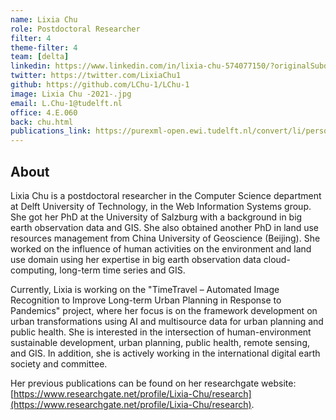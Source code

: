 ```yaml
---
name: Lixia Chu
role: Postdoctoral Researcher
filter: 4
theme-filter: 4
team: [delta]
linkedin: https://www.linkedin.com/in/lixia-chu-574077150/?originalSubdomain=at
twitter: https://twitter.com/LixiaChu1
github: https://github.com/LChu-1/LChu-1
image: Lixia Chu -2021-.jpg
email: L.Chu-1@tudelft.nl
office: 4.E.060 
back: chu.html
publications_link: https://purexml-open.ewi.tudelft.nl/convert/li/persons/790070eb-75fa-4c00-ba7e-6fe80e452132
---
```


## About
Lixia Chu is a postdoctoral researcher in the Computer Science department at Delft University of Technology, in the Web Information Systems group. She got her PhD at the University of Salzburg with a background in big earth observation data and GIS. She also obtained another PhD in land use resources management from China University of Geoscience (Beijing). She worked on the influence of human activities on the environment and land use domain using her expertise in big earth observation data cloud-computing, long-term time series and GIS. 

Currently, Lixia is working on the "TimeTravel – Automated Image Recognition to Improve Long-term Urban Planning in Response to Pandemics" project, where her focus is on the framework development on urban transformations using AI and multisource data for urban planning and public health. She is interested in the intersection of human-environment sustainable development, urban planning, public health, remote sensing, and GIS. In addition, she is actively working in the international digital earth society and committee. 

Her previous publications can be found on her researchgate website: [https://www.researchgate.net/profile/Lixia-Chu/research](https://www.researchgate.net/profile/Lixia-Chu/research). 
